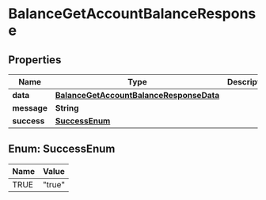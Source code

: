 

# BalanceGetAccountBalanceResponse


## Properties

| Name | Type | Description | Notes |
|------------ | ------------- | ------------- | -------------|
|**data** | [**BalanceGetAccountBalanceResponseData**](BalanceGetAccountBalanceResponseData.md) |  |  [optional] |
|**message** | **String** |  |  [optional] |
|**success** | [**SuccessEnum**](#SuccessEnum) |  |  [optional] |



## Enum: SuccessEnum

| Name | Value |
|---- | -----|
| TRUE | &quot;true&quot; |



